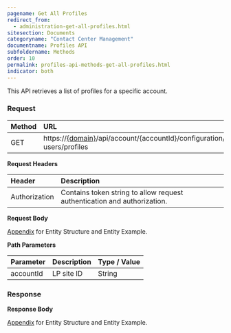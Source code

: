 ```yaml
---
pagename: Get All Profiles
redirect_from:
  - administration-get-all-profiles.html
sitesection: Documents
categoryname: "Contact Center Management"
documentname: Profiles API
subfoldername: Methods
order: 10
permalink: profiles-api-methods-get-all-profiles.html
indicator: both
---
```


This API retrieves a list of profiles for a specific account.

### Request

 |Method           |        URL |
 |:-------          |       :------     |
| GET | https://[{domain}](/agent-domain-domain-api.html)/api/account/{accountId}/configuration/le-users/profiles |

**Request Headers**

 |Header      |             Description |
| :-------       |          :------     |
 |Authorization | Contains token string to allow request authentication and authorization. |

**Request Body**

[Appendix](administration-profiles-appendix.html) for Entity Structure and Entity Example.

**Path Parameters**

| Parameter   |  Description   |   Type / Value  |
 |:---------- |  :------------- |  :-------------  |
| accountId |    LP site ID    |   String  |

### Response

**Response Body**

[Appendix](administration-profiles-appendix.html) for Entity Structure and Entity Example.
